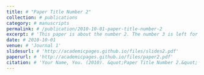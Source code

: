 ```yaml
---
title: # "Paper Title Number 2"
collection: # publications
category: # manuscripts
permalink: # /publication/2010-10-01-paper-title-number-2
excerpt: # 'This paper is about the number 2. The number 3 is left for future work.'
date: # 2010-10-01
venue: # 'Journal 1'
slidesurl: # 'http://academicpages.github.io/files/slides2.pdf'
paperurl: # 'http://academicpages.github.io/files/paper2.pdf'
citation: # 'Your Name, You. (2010). &quot;Paper Title Number 2.&quot; <i>Journal 1</i>. 1(2).'
---
```


